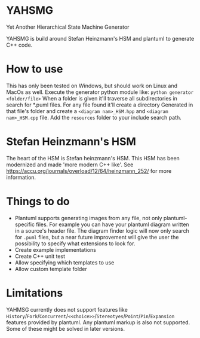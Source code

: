 # YAHSMG
Yet Another Hierarchical State Machine Generator

YAHSMG is build around Stefan Heinzmann's HSM and plantuml to generate C++ code.

# How to use
This has only been tested on Windows, but should work on Linux and MacOs as well.
Execute the generator python module like: `python generator <folder/file>`
When a folder is given it'll traverse all subdirectories in search for *.puml files.
For any file found it'll create a directory Generated in that file's folder and create a `<diagram nam>_HSM.hpp` and `<diagram nam>_HSM.cpp` file.
Add the `resources` folder to your include search path.

# Stefan Heinzmann's HSM
The heart of the HSM is Stefan heinzmann's HSM. This HSM has been modernized and made 'more modern C++ like'. See https://accu.org/journals/overload/12/64/heinzmann_252/ for more information.

# Things to do
- Plantuml supports generating images from any file, not only plantuml-specific files. For example you can have your plantuml diagram written in a source's header file. The diagram finder logic will now only search for `.puml` files, but a near future improvement will give the user the possibility to specify what extensions to look for.
- Create example implementations
- Create C++ unit test
- Allow specifying which templates to use
- Allow custom template folder

# Limitations
YAHMSG currently does not support features like `History`/`Fork`/`Concurrent`/`<<choice>>`/`Stereotyes`/`Point`/`Pin`/`Expansion` features provided by plantuml. Any plantuml markup is also not supported. Some of these might be solved in later versions.
